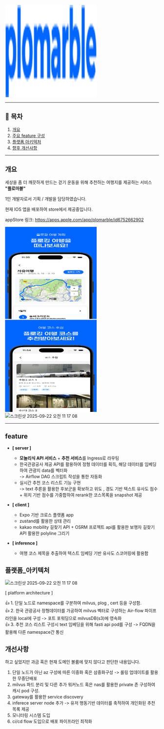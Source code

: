 <img width="300" height="300" alt="스크린샷 2025-09-22 오전 11 17 08" src="assets/ plomarble.png" />


---

## 📑 목차
1. [개요](#개요)
2. [주요 feature 구성](#feature)
3. [플랫폼 아키텍처](#플랫폼_아키텍처)
4. [향후 개선사항](#개선사항)


---

## 개요 


세상을 좀 더 깨끗하게 만드는 걷기 운동을 위해 추천하는 여행지를 제공하는 서비스 **"플로마블"**

1인 개발자로서 기획 / 개발을 담당하였습니다. 

현재 IOS 앱을 배포하여 store에서 제공중입니다.

appStore 링크: https://apps.apple.com/app/plomarble/id6752662902


<img width="300" height="300" alt="스크린샷 2025-09-22 오전 11 17 08" src="assets/ plomarble_1.png" />
<img width="300" height="300" alt="스크린샷 2025-09-22 오전 11 17 08" src="assets/plomarble_2.png" />
<img width="300" height="300" alt="스크린샷 2025-09-22 오전 11 17 08" src="assets/plomarble_3.png" />

---

## feature

- **[ server ]**
  - **모놀리식 API 서비스** + **추천 서비스**를 Ingress로 라우팅
  - 한국관광공사 제공 API를 활용하여 정형 데이터를 획득, 해당 데이터를 임베딩하여 관광지 data를 벡터화 <br />
     -> Airflow DAG 스크립트 작성을 통한 자동화 <br />
  - 실시간 추천 코스 리스트 기능 구현 <br />
     -> text 추론을 활용한 후보군을 확보하고 위도 , 경도 기반 텍스트 유사도 점수 + 위치 기반 점수를 가중합하여 rerank한 코스목록을 snapshot 제공

- **[ client ]**
  - Expo 기반 크로스 플랫폼 app
  - zustand를 활용한 상태 관리
  - kakao mobility 길찾기 API + OSRM 프로젝트 api를 활용한 보행자 길찾기 API 활용한 polyline 그리기

- **[ inference ]**
  - 여행 코스 제목을 추출하여 텍스트 임베딩 기반 유사도 스코어링에 활용함



## 플랫폼_아키텍처

<img width="994" height="695" alt="스크린샷 2025-09-22 오전 11 17 08" src="https://github.com/user-attachments/assets/530c6823-9f07-455d-a79a-4ea7aa896fd5" />


[ platform architecture ]

👍 1. 단일 노드로 namespace를 구분하여 milvus, plog , cert 등을 구성함. <br />
👍 2. 한국 관광공사 정형데이터를 가공하여 milvus 벡터로 구성하는 Air-flow 파이프라인을 local에 구성 -> 포트 포워딩으로 milvusDB(s3)에 영속화 <br />
👍 3. 추천 코스 리스트 구성시 text 임베딩을 위해 fasti api pod를 구성 -> FQDN을 활용해 다른 namespace간 통신 <br />

## 개선사항

하고 싶었지만 과금 혹은 현재 도메인 볼륨에 맞지 않다고 판단한 내용입니다.

1. 단일 노드가 아닌 az 구성에 따른 이중화 혹은 삼중화구성 -> 롤링 업데이트를 활용한 무중단배포
2. milvus 파드 분리 및 다른 추가 워커노드 혹은 nas를 활용한 private 존 구성하여 캐시 pod 구성.
3. gateway를 활용한 service discovery
4. inferece server node 추가 -> 유저 행동기반 데이터를 축적하여 개인화된 추천 목록 제공 
5. 모니터링 시스템 도입
6. ci/cd flow 도입으로 배포 파이프라인 최적화
